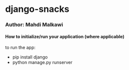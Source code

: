 # django-snacks


### Author: Mahdi Malkawi
#### How to initialize/run your application (where applicable)
to run the app:
- pip install django
- python manage.py runserver